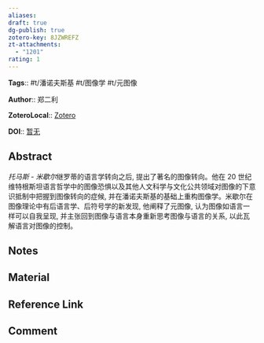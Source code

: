 ```yaml
---
aliases: 
draft: true
dg-publish: true
zotero-key: 8JZWREFZ
zt-attachments:
  - "1201"
rating: 1
---
```


**Tags**:: #t/潘诺夫斯基 #t/图像学 #t/元图像

**Author**:: 郑二利

**ZoteroLocal**:: [Zotero](zotero://select/library/items/8JZWREFZ)

**DOI**:: [暂无](https://kns.cnki.net/kcms2/article/abstract?v=cp4X_-KT6XN4TURfg5nSZvaDaQSEVIiKhD7pMlAl31vGoGA9RyZYE2WaUPMnMWTI13KOKyWyEFd4jPmNbKSfXeZxrOAFwXpsE0IQhhcZHiXDLTRbF6ZBMHCB3d1dOtnZzrQ3x7Spw3KXvEwgSKsgQrdZvqKxNIRtgfD7URrAnO-d5kVKk11tde0AWfMkC1yLhfPpbp2ybUT4me_2PjzO8w==&uniplatform=NZKPT&language=CHS)

## Abstract

*托马斯 - 米歇尔*继罗蒂的语言学转向之后, 提出了著名的图像转向。他在 20 世纪维特根斯坦语言哲学中的图像恐惧以及其他人文科学与文化公共领域对图像的下意识抵制中把握到图像转向的症候, 并在潘诺夫斯基的基础上重构图像学。米歇尔在图像理论中有后语言学、后符号学的新发现, 他阐释了元图像, 认为图像如语言一样可以自我呈现, 并主张回到图像与语言本身重新思考图像与语言的关系, 以此瓦解语言对图像的控制。

## Notes

## Material

## Reference Link

## Comment
